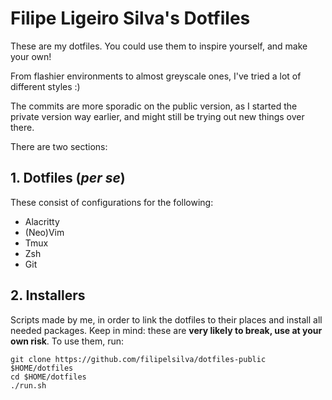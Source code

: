 # Filipe Ligeiro Silva's Dotfiles

These are my dotfiles. You could use them to inspire yourself, and make your own!

From flashier environments to almost greyscale ones, I've tried a lot of different styles :)

The commits are more sporadic on the public version, as I started the private version way earlier, and might still be trying out new things over there. 

There are two sections:

## 1. Dotfiles (*per se*)

These consist of configurations for the following:
* Alacritty
* (Neo)Vim
* Tmux
* Zsh
* Git

## 2. Installers

Scripts made by me, in order to link the dotfiles to their places and install all needed packages.
Keep in mind: these are **very likely to break, use at your own risk**.
To use them, run:
```
git clone https://github.com/filipelsilva/dotfiles-public $HOME/dotfiles
cd $HOME/dotfiles
./run.sh
```
